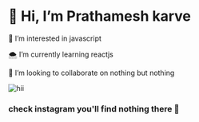   <h1>👋 Hi, I’m Prathamesh karve</h1>
 <p>🤨 I’m interested in javascript</p>
<p> 🌨️ I’m currently learning reactjs</p>
<p>🙂 I’m looking to collaborate on nothing but nothing</p>

<img src="https://media.tenor.com/54mjjpuowCgAAAAM/ninjala-jane.gif" alt="hii">

<h3>check instagram you'll find nothing there 🙂</h3>

